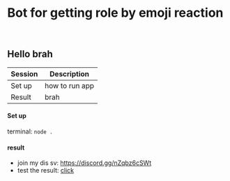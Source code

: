 # Bot for getting role by emoji reaction

<br>

## Hello brah

| Session | Description |
| ----------- | ----------- |
| Set up | how to run app |
| Result | brah |

#### Set up
terminal: ```node . ```

#### result
* join my dis sv:   https://discord.gg/nZqbz6cSWt
* test the result: <a href = "https://media.discordapp.net/attachments/506487127467622400/800710615214718996/unknown.png"> click </a>
